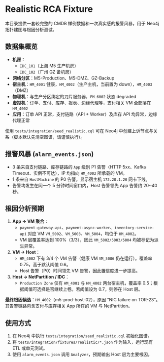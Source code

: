 # Realistic RCA Fixture

本目录提供一套较完整的 CMDB 样例数据和一次真实感的报警风暴，用于 Neo4j 拓扑建图与根因分析测试。

## 数据集概览

- **机房**：
  - `IDC_101`（上海 M5 生产机房）
  - `IDC_102`（广州 GZ 备机房）
- **网络分区**：M5-Production、M5-DMZ、GZ-Backup
- **宿主机**：`HM_4001` 健康，`HM_4002`（生产主机，当前置为 down），`HM_4003`（DMZ）
- **物理机**：与生产分区绑定的刀片服务器，`PM_6002` 状态 degraded
- **虚拟机**：订单、支付、库存、报表、边缘代理等，支付相关 VM 全部落在 `HM_4002`
- **应用**：订单 API 正常，支付链路（API + Worker）及库存 API 均异常，边缘代理正常

使用 `tests/integration/seed_realistic.cql` 可在 Neo4j 中创建上诉节点与关系（脚本默认先清空图谱，请谨慎执行）。

## 报警风暴 (`alarm_events.json`)

- 3 条来自支付链路、库存链路的 `App` 级别 P1 告警（HTTP 5xx、Kafka Timeout、实例不可达），IP 均指向 `HM_4002` 所承载的 VM。
- 1 条来自 `HostMachine` 的 P0 告警，显示宿主机 `172.20.1.20` 网卡下线。
- 告警均发生在同一个 5 分钟时间窗口内，Host 告警领先 App 告警约 20~40 秒。

## 根因分析预期

1. **App → VM 聚合**：
   - `payment-gateway-api`、`payment-async-worker`、`inventory-service-api` 对应 VM `VM_5002`、`VM_5003`、`VM_5004`，均位于 `HM_4002`。
   - VM 层覆盖率达到 100%（3/3），因此 `VM_5002/5003/5004` 均被标记为派生异常。
2. **VM → Host**：
   - `HM_4002` 下有 3/4 个 VM 告警（健康 VM `VM_5006` 仍在运行）。覆盖率 0.75，高于默认阈值 0.6。
   - Host 告警（P0）时间领先 VM 告警，因此置信度进一步提高。
3. **Host → NetPartition / IDC**：
   - `Production Zone` 仅有 `HM_4001` 与 `HM_4002` 两台宿主机，覆盖率 0.5；根据阈值可选择是否继续上卷。若阈值设为 0.7，则停在 Host 层。

**最终根因候选**：`HM_4002`（m5-prod-host-02），原因 “NIC failure on TOR-23”。其告警链路包含支付与库存相关 App 所在的 VM 与 NetPartition。

## 使用方式

1. 在 Neo4j 中执行 `tests/integration/seed_realistic.cql` 初始化图谱。
2. 将 `tests/integration/fixtures/realistic/*.json` 作为输入，运行现有 ETL 或单元测试。
3. 使用 `alarm_events.json` 调用 `Analyzer`，预期输出 Host 层为主要根因。

